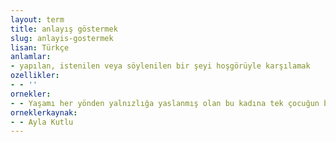 ```yaml
---
layout: term
title: anlayış göstermek
slug: anlayis-gostermek
lisan: Türkçe
anlamlar:
- yapılan, istenilen veya söylenilen bir şeyi hoşgörüyle karşılamak
ozellikler:
- - ''
ornekler:
- - Yaşamı her yönden yalnızlığa yaslanmış olan bu kadına tek çocuğun bile anlayış gösterdiğini sanmam.
orneklerkaynak:
- - Ayla Kutlu
---
```

